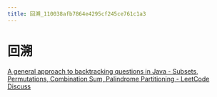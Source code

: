 ```yaml
---
title: 回溯_110038afb7864e4295cf245ce761c1a3
---
```


# 回溯

[A general approach to backtracking questions in Java - Subsets, Permutations, Combination Sum, Palindrome Partitioning - LeetCode Discuss](https://leetcode.com/problems/combination-sum/discuss/16502/A-general-approach-to-backtracking-questions-in-Java-(Subsets-Permutations-Combination-Sum-Palindrome-Partitioning))